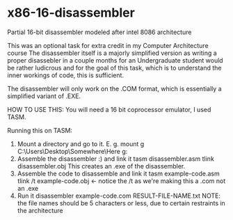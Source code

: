 # x86-16-disassembler
Partial 16-bit disassembler modeled after intel 8086 architecture

This was an optional task for extra credit in my Computer Architecture course
The disassembler itself is a majorly simplified version as writing a proper disassebler in a couple months for an Undergraduate student would be rather ludicrous and for the goal of this task, which is to understand the inner workings of code, this is sufficient.

The disassembler will only work on the .COM format, which is essentially a simplified variant of .EXE.

HOW TO USE THIS:
You will need a 16 bit coprocessor emulator, I used TASM.

Running this on TASM:
1. Mount a directory and go to it. E. g. 
    mount g C:\Users\Desktop\Somewhere\Here
    g:
2. Assemble the disassembler :) and link it
    tasm disassembler.asm
    tlink disassembler.obj
This creates an .exe of the disassembler.
3. Assemble the code to disassemble and link it
    tasm example-code.asm
    tlink /t example-code.obj  <- notice the /t as we're making this a .com not an .exe
4. Run it
    disassembler example-code.com RESULT-FILE-NAME.txt
    NOTE: the file names should be 5 characters or less, due to certain restraints in the architecture
